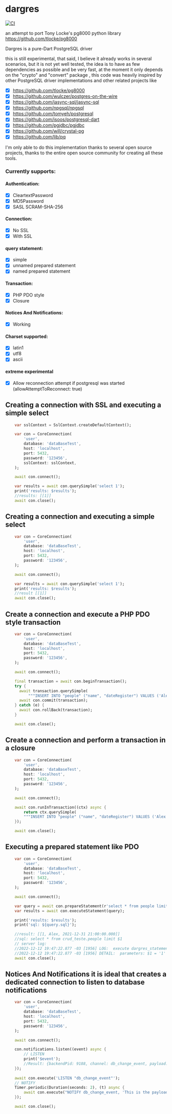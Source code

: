 # dargres
[![CI](https://github.com/insinfo/pg8000/actions/workflows/dart.yml/badge.svg)](https://github.com/insinfo/pg8000/actions/workflows/dart.yml)

an attempt to port Tony Locke's pg8000 python library https://github.com/tlocke/pg8000

Dargres is a pure-Dart PostgreSQL driver

this is still experimental, that said, I believe it already works in several scenarios, but it is not yet well tested, the idea is to have as few dependencies as possible and be very fast, at the moment it only depends on the "crypto" and "convert" package , this code was heavily inspired by other PostgreSQL driver implementations and other related projects like

- [x] https://github.com/tlocke/pg8000
- [x] https://github.com/wulczer/postgres-on-the-wire
- [x] https://github.com/jasync-sql/jasync-sql
- [x] https://github.com/npgsql/npgsql
- [x] https://github.com/tomyeh/postgresql
- [x] https://github.com/isoos/postgresql-dart
- [x] https://github.com/pgjdbc/pgjdbc
- [x] https://github.com/will/crystal-pg
- [x] https://github.com/lib/pq

I'm only able to do this implementation thanks to several open source projects, thanks to the entire open source community for creating all these tools.

### Currently supports:

#### Authentication:
- [x] CleartextPassword
- [x] MD5Password
- [x] SASL SCRAM-SHA-256

#### Connection:
- [x] No SSL
- [x] With SSL

#### query statement:
- [x] simple 
- [x] unnamed prepared statement
- [x] named prepared statement 

#### Transaction:
- [x] PHP PDO style
- [x] Closure

#### Notices And Notifications:
- [x] Working

#### Charset supported:
- [x] latin1
- [x] utf8
- [x] ascii

#### extreme experimental
- [x] Allow reconnection attempt if postgresql was started (allowAttemptToReconnect: true)


## Creating a connection with SSL and executing a simple select
```dart
    var sslContext = SslContext.createDefaultContext();

    var con = CoreConnection(
        'user',
        database: 'dataBaseTest',
        host: 'localhost',
        port: 5432,
        password: '123456',    
        sslContext: sslContext,   
    );

    await con.connect();

    var results = await con.querySimple('select 1');
    print('results: $results');
    //results: [[1]]
    await con.close();

```

## Creating a connection and executing a simple select
```dart
    var con = CoreConnection(
        'user',
        database: 'dataBaseTest',
        host: 'localhost',
        port: 5432,
        password: '123456',       
    );

    await con.connect();

    var results = await con.querySimple('select 1');
    print('results: $results');
    //result [[1]]
    await con.close();

```

## Create a connection and execute a PHP PDO style transaction
```dart
    var con = CoreConnection(
        'user',
        database: 'dataBaseTest',
        host: 'localhost',
        port: 5432,
        password: '123456',       
    );

    await con.connect();

    final transaction = await con.beginTransaction();
    try {
      await transaction.querySimple(
          """INSERT INTO "people" ("name", "dateRegister") VALUES ('Alex', '2022-11-30 16:22:03') returning id""");
      await con.commit(transaction);
    } catch (e) {
      await con.rollBack(transaction);
    }

    await con.close();

```

## Create a connection and perform a transaction in a closure
```dart
    var con = CoreConnection(
        'user',
        database: 'dataBaseTest',
        host: 'localhost',
        port: 5432,
        password: '123456',       
    );

    await con.connect();

    await con.runInTransaction((ctx) async {
        return ctx.querySimple(
        """INSERT INTO "people" ("name", "dateRegister") VALUES ('Alex', '2022-11-30 16:22:03') returning id""");
    });

    await con.close();

```

## Executing a prepared statement like PDO
```dart
    var con = CoreConnection(
        'user',
        database: 'dataBaseTest',
        host: 'localhost',
        port: 5432,
        password: '123456',       
    );

    await con.connect();

    var query = await con.prepareStatement(r'select * from people limit $1',[1]); 
    var results = await con.executeStatement(query);

    print('results: $results');
    print('sql: ${query.sql}');

    //result: [[1, Alex, 2021-12-31 21:00:00.000]]
    //sql: select * from crud_teste.people limit $1
    // server log:
    //2022-12-12 19:47:22.877 -03 [1956] LOG:  execute dargres_statement_0: select * from crud_teste.people limit $1
    //2022-12-12 19:47:22.877 -03 [1956] DETAIL:  parameters: $1 = '1'
    await con.close();

```


## Notices And Notifications it is ideal that creates a dedicated connection to listen to database notifications
```dart
    var con = CoreConnection(
        'user',
        database: 'dataBaseTest',
        host: 'localhost',
        port: 5432,
        password: '123456',       
    );

    await con.connect();

    con.notifications.listen((event) async {
        // LISTEN
        print('$event');
        //Result: {backendPid: 9188, channel: db_change_event, payload: This is the payload}
    });
    
    await con.execute('LISTEN "db_change_event"');
    // NOTIFY
    Timer.periodic(Duration(seconds: 2), (t) async {
        await con.execute("NOTIFY db_change_event, 'This is the payload'");
    });

    await con.close();

```
